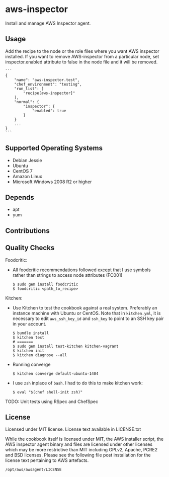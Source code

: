 # aws-inspector

Install and manage AWS Inspector agent.

## Usage

Add the recipe to the node or the role files where you want AWS
inspector installed. If you want to remove AWS-inspector from a
particular node, set inspector.enabled attribute to false in the node
file and it will be removed.

    ```
    {
        "name": "aws-inspector.test",
        "chef_environment": "testing",
        "run_list": [
            "recipe[aws-inspector]"
        ],
        "normal": {
            "inspector": {
                "enabled": true
            }
        }
        ...
    }
    ```

## Supported Operating Systems

- Debian Jessie
- Ubuntu
- CentOS 7
- Amazon Linux
- Microsoft Windows 2008 R2 or higher

## Depends

- apt
- yum

## Contributions

## Quality Checks

Foodcritic:
- All foodcritic recommendations followed except that I use symbols
  rather than strings to access node attributes (FC001)

    ```
    $ sudo gem install foodcritic
    $ foodcritic <path_to_recipe>
    ```

Kitchen:
- Use Kitchen to test the cookbook against a real system. Preferably an
  instance machine with Ubuntu or CentOS. Note that in `kitchen.yml`, it
  is necessary to edit `aws_ssh_key_id` and `ssh_key` to point to an SSH
  key pair in your account.

    ```
    $ bundle install
    $ kitchen test
    # =======
    $ sudo gem install test-kitchen kitchen-vagrant
    $ kitchen init
    $ kitchen diagnose --all
    ```

- Running converge
    ```
    $ kitchen converge default-ubuntu-1404
    ```

- I use `zsh` inplace of `bash`. I had to do this to make kitchen work:

    ```
    $ eval "$(chef shell-init zsh)"
    ```

TODO: Unit tests using RSpec and ChefSpec

## License

Licensed under MIT license. License text available in LICENSE.txt

While the cookbook itself is licensed under MIT, the AWS installer
script, the AWS inspector agent binary and files are licensed under
other licenses which may be more restrictive than MIT including GPLv2,
Apache, PCRE2 and BSD licenses. Please see the following file post
installation for the license text pertaining to AWS artefacts.

    /opt/aws/awsagent/LICENSE
